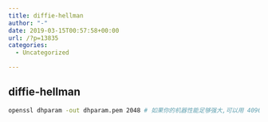 ```yaml
---
title: diffie-hellman
author: "-"
date: 2019-03-15T00:57:58+00:00
url: /?p=13835
categories:
  - Uncategorized

---
```

## diffie-hellman
```bash
openssl dhparam -out dhparam.pem 2048 # 如果你的机器性能足够强大,可以用 4096 位加密
```
